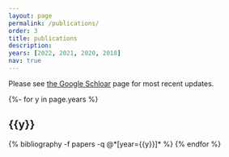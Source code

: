 ```yaml
---
layout: page
permalink: /publications/
order: 3
title: publications
description: 
years: [2022, 2021, 2020, 2018]
nav: true
---
```


Please see [the Google Schloar](https://scholar.google.com/citations?hl=en&user=Ro9JqbEAAAAJ&view_op=list_works&sortby=pubdate) page for most recent updates.

<!-- _pages/publications.md -->
<div class="publications">

{%- for y in page.years %}
  <h2 class="year">{{y}}</h2>
  {% bibliography -f papers -q @*[year={{y}}]* %}
{% endfor %}

</div>
